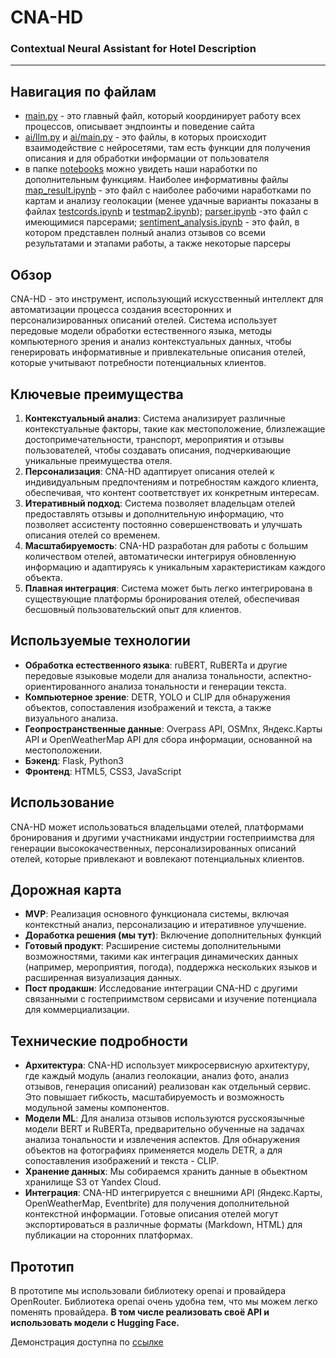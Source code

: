# CNA-HD
### Contextual Neural Assistant for Hotel Description

---
## Навигация по файлам
- [main.py](https://github.com/zabojeb/CNA-HD/blob/main/main.py) - это главный файл, который координирует работу всех процессов, описывает эндпоинты и поведение сайта
- [ai/llm.py](https://github.com/zabojeb/CNA-HD/blob/main/ai/llm.py) и [ai/main.py](https://github.com/zabojeb/CNA-HD/blob/main/ai/main.py) - это файлы, в которых происходит взаимодействие с нейросетями, там есть функции для получения описания и для обработки информации от пользователя
- в папке [notebooks](https://github.com/zabojeb/CNA-HD/tree/main/notebooks) можно увидеть наши наработки по дополнительным функциям. Наиболее информативны файлы [map_result.ipynb](https://github.com/zabojeb/CNA-HD/blob/main/notebooks/map_result.ipynb) - это файл с наиболее рабочими наработками по картам и анализу геолокации (менее удачные варианты показаны в файлах [testcords.ipynb](https://github.com/zabojeb/CNA-HD/blob/main/notebooks/testcords.ipynb) и [testmap2.ipynb](https://github.com/zabojeb/CNA-HD/blob/main/notebooks/testmap2.ipynb)); [parser.ipynb](https://github.com/zabojeb/CNA-HD/blob/main/notebooks/parser.ipynb) -это файл с имеющимися парсерами; [sentiment_analysis.ipynb](https://github.com/zabojeb/CNA-HD/blob/main/notebooks/sentiment_analysis.ipynb) - это файл, в котором представлен полный анализ отзывов со всеми результатами и этапами работы, а также некоторые парсеры


## Обзор
CNA-HD - это инструмент, использующий искусственный интеллект для автоматизации процесса создания всесторонних и персонализированных описаний отелей. Система использует передовые модели обработки естественного языка, методы компьютерного зрения и анализ контекстуальных данных, чтобы генерировать информативные и привлекательные описания отелей, которые учитывают потребности потенциальных клиентов.

## Ключевые преимущества
1. **Контекстуальный анализ**: Система анализирует различные контекстуальные факторы, такие как местоположение, близлежащие достопримечательности, транспорт, мероприятия и отзывы пользователей, чтобы создавать описания, подчеркивающие уникальные преимущества отеля.
2. **Персонализация**: CNA-HD адаптирует описания отелей к индивидуальным предпочтениям и потребностям каждого клиента, обеспечивая, что контент соответствует их конкретным интересам.
3. **Итеративный подход**: Система позволяет владельцам отелей предоставлять отзывы и дополнительную информацию, что позволяет ассистенту постоянно совершенствовать и улучшать описания отелей со временем.
4. **Масштабируемость**: CNA-HD разработан для работы с большим количеством отелей, автоматически интегрируя обновленную информацию и адаптируясь к уникальным характеристикам каждого объекта.
5. **Плавная интеграция**: Система может быть легко интегрирована в существующие платформы бронирования отелей, обеспечивая бесшовный пользовательский опыт для клиентов.

## Используемые технологии
- **Обработка естественного языка**: ruBERT, RuBERTa и другие передовые языковые модели для анализа тональности, аспектно-ориентированного анализа тональности и генерации текста.
- **Компьютерное зрение**: DETR, YOLO и CLIP для обнаружения объектов, сопоставления изображений и текста, а также визуального анализа.
- **Геопространственные данные**: Overpass API, OSMnx, Яндекс.Карты API и OpenWeatherMap API для сбора информации, основанной на местоположении.
- **Бэкенд**: Flask, Python3
- **Фронтенд**: HTML5, CSS3, JavaScript

## Использование
CNA-HD может использоваться владельцами отелей, платформами бронирования и другими участниками индустрии гостеприимства для генерации высококачественных, персонализированных описаний отелей, которые привлекают и вовлекают потенциальных клиентов.

## Дорожная карта
- **MVP**: Реализация основного функционала системы, включая контекстный анализ, персонализацию и итеративное улучшение.
- **Доработка решения (мы тут)**: Включение дополнительных функций
- **Готовый продукт**: Расширение системы дополнительными возможностями, такими как интеграция динамических данных (например, мероприятия, погода), поддержка нескольких языков и расширенная визуализация данных.
- **Пост продакшн**: Исследование интеграции CNA-HD с другими связанными с гостеприимством сервисами и изучение потенциала для коммерциализации.

## Технические подробности
- **Архитектура**: CNA-HD использует микросервисную архитектуру, где каждый модуль (анализ геолокации, анализ фото, анализ отзывов, генерация описаний) реализован как отдельный сервис. Это повышает гибкость, масштабируемость и возможность модульной замены компонентов.
- **Модели ML**: Для анализа отзывов используются русскоязычные модели BERT и RuBERTa, предварительно обученные на задачах анализа тональности и извлечения аспектов. Для обнаружения объектов на фотографиях применяется модель DETR, а для сопоставления изображений и текста - CLIP.
- **Хранение данных**: Мы собираемся хранить данные в обьектном хранилище S3 от Yandex Cloud.
- **Интеграция**: CNA-HD интегрируется с внешними API (Яндекс.Карты, OpenWeatherMap, Eventbrite) для получения дополнительной контекстной информации. Готовые описания отелей могут экспортироваться в различные форматы (Markdown, HTML) для публикации на сторонних платформах.

## Прототип
В прототипе мы использовали библиотеку openai и провайдера OpenRouter. Библиотека openai очень удобна тем, что мы можем легко поменять провайдера. **В том числе реализовать своё API и использовать модели с Hugging Face.**

Демонстрация доступна по [ссылке](http://38.180.168.36/)
